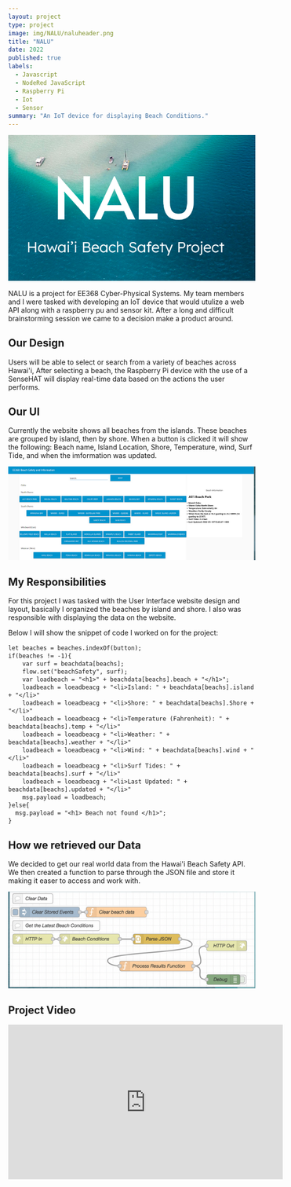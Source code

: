 ```yaml
---
layout: project
type: project
image: img/NALU/naluheader.png
title: "NALU"
date: 2022
published: true
labels:
  - Javascript
  - NodeRed JavaScript
  - Raspberry Pi
  - Iot
  - Sensor
summary: "An IoT device for displaying Beach Conditions."
---
```


<p align = "center">
  <img width="700px" src="../img/NALU/naluheader.png" class="img-thumbnail" >
</p>

NALU is a project for EE368 Cyber-Physical Systems. My team members and I were tasked with developing an IoT device that would utulize a web API along with a raspberry pu and sensor kit. After a long and difficult brainstorming session we came to a decision make a product around. 


<h2> Our Design </h2>
Users will be able to select or search from a variety of beaches across Hawai'i, After selecting a beach, the Raspberry Pi device with the use of a SenseHAT will display real-time data based on the actions the user performs.

<h2> Our UI </h2>
Currently the website shows all beaches from the islands. These beaches are grouped by island, then by shore. When a button is clicked it will show the following: Beach name, Island Location, Shore, Temperature, wind, Surf Tide, and when the imformation was updated.

<p align = "center">
  <img width="700px" src="../img/NALU/naluui.png" class="img-thumbnail" >
</p>

<h2> My Responsibilities </h2>
For this project I was tasked with the User Interface website design and layout, basically I organized the beaches by island and shore. I also was responsible with displaying the data on the website. 

Below I will show the snippet of code I worked on for the project:
```
let beaches = beaches.indexOf(button);
if(beaches != -1){
    var surf = beachdata[beachs];
    flow.set("beachSafety", surf);
    var loadbeach = "<h1>" + beachdata[beachs].beach + "</h1>";
    loadbeach = loeadbeacg + "<li>Island: " + beachdata[beachs].island + "</li>"
    loadbeach = loeadbeacg + "<li>Shore: " + beachdata[beachs].Shore + "</li>"
    loadbeach = loeadbeacg + "<li>Temperature (Fahrenheit): " + beachdata[beachs].temp + "</li>"
    loadbeach = loeadbeacg + "<li>Weather: " + beachdata[beachs].weather + "</li>"
    loadbeach = loeadbeacg + "<li>Wind: " + beachdata[beachs].wind + "</li>"
    loadbeach = loeadbeacg + "<li>Surf Tides: " + beachdata[beachs].surf + "</li>"
    loadbeach = loeadbeacg + "<li>Last Updated: " + beachdata[beachs].updated + "</li>"
    msg.payload = loadbeach;
}else{
  msg.payload = "<h1> Beach not found </h1>";
}
```
<h2> How we retrieved our Data </h2>
We decided to get our real world data from the Hawai'i Beach Safety API. We then created a function to parse through the JSON file and store it making it easer to access and work with.

<p align = "center">
  <img width="700px" src="../img/NALU/naludata.png" class="img-thumbnail" >
</p>


<h2> Project Video </h2>

<p align = "center">
  <iframe width="560" height="315" src="https://www.youtube.com/embed/TPokvyT3zXM" title="YouTube video player" frameborder="0" allow="accelerometer; autoplay; clipboard-write; encrypted-media; gyroscope; picture-in-picture" allowfullscreen></iframe>
</p>